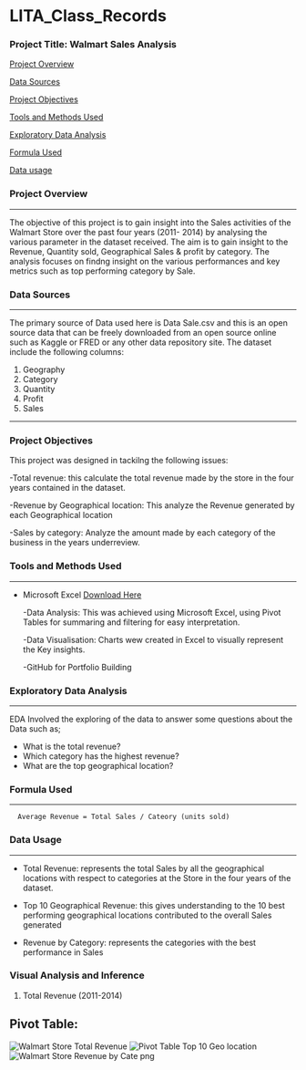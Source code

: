 # LITA_Class_Records

### Project Title: Walmart Sales Analysis 

[Project Overview](#project-overview)

[Data Sources](#data-sources)

[Project Objectives](#project-objectives)

[Tools and Methods Used](#tools-dnd-methods-used)

[Exploratory Data Analysis](#exploratory-data-analysis)

[Formula Used](formula-used)

[Data usage](data-usage)


### Project Overview
---
The objective of this project is to gain insight into the Sales activities of the Walmart Store over the past four years (2011- 2014) by analysing the various parameter in the dataset received. The aim is to gain insight to the Revenue, Quantity sold, Geographical Sales & profit by category. The analysis focuses on findng insight on the various performances 
 and key metrics such as top performing category by Sale.  

### Data Sources
---
The primary source of Data used here is Data Sale.csv and this is an open source data that can be freely downloaded from an open source online such as Kaggle or FRED or any other data repository site. The dataset include the following columns:

   1. Geography
   2. Category
   3. Quantity
   4. Profit
   5. Sales
---
### Project Objectives

 This project was designed in tackilng the following issues:
 
   -Total revenue: this calculate the total revenue made by the store in the four years contained in the
    dataset. 
   
   -Revenue by Geographical location: This analyze the Revenue generated by each Geographical location
   
   -Sales by category: Analyze the amount made by each category of the business in the 
    years underreview.
  
### Tools and Methods Used
---
- Microsoft Excel [Download Here](https://www.microsoft.com)
    
     -Data Analysis: This was achieved using Microsoft Excel, using Pivot Tables for summaring and
      filtering for easy interpretation. 
     
     -Data Visualisation: Charts wew created in Excel to visually represent the Key insights. 
    
     -GitHub for Portfolio Building

### Exploratory Data Analysis
---
EDA Involved the exploring of the data to answer some questions about the Data such as;

  - What is the total revenue?
  - Which category has the highest revenue?
  - What are the top geographical location?
  
### Formula Used
---

  ```
    Average Revenue = Total Sales / Cateory (units sold)
  ```

### Data Usage 
---

   - Total Revenue: represents the total Sales by all the geographical locations with respect to categories at the
     Store in the four years of the dataset.

  - Top 10 Geographical Revenue: this gives understanding to the 10 best performing geographical locations contributed 
    to the overall Sales generated 
   
   - Revenue by Category: represents the categories with the best performance in Sales

### Visual Analysis and Inference

  1. Total Revenue (2011-2014)

 ## Pivot Table:

![Walmart Store Total Revenue](https://github.com/user-attachments/assets/361180b8-5498-41ec-9ded-20dbdb790ebc)
![Pivot Table Top 10 Geo location](https://github.com/user-attachments/assets/1468e924-89e6-446f-9d5d-87c1cd5ae23a)
![Walmart Store Revenue by Cate png](https://github.com/user-attachments/assets/806d9448-2642-4e0e-8362-b968aee00028)



